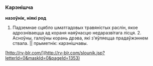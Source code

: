 ### Карэнішча
**назоўнік, ніякі род**

1. Падземнае сцябло шматгадовых травяністых раслін, якое адрозніваецца ад кораня наяўнасцю недаразвітага лісця. 2. Асноўны, галоўны корань дрэва, які з'яўляецца прадаўжэннем ствала. || прыметнік: карэнішчавы.

<a rel="author">[http://rv-blr.com/](http://rv-blr.com/slounik.jsp?letterId=0&maskId=0&pageId=1353)</a>
